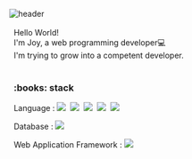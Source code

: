![header](https://capsule-render.vercel.app/api?type=soft&color=F4BBBB&height=100&section=header&text=Joy💕&fontSize=30&animation=twinkling)
<br><br> 
&nbsp; Hello World! <br> 
&nbsp; I'm Joy, a web programming developer:computer: <br>
&nbsp; I'm trying to grow into a competent developer.
<br><br>

<h3>&nbsp; :books: stack</h3>
<p>
&nbsp; Language :
<img src="https://img.shields.io/badge/Java-007396?style=flat-square&logo=Java&logoColor=white"/></a>&nbsp 
<img src="https://img.shields.io/badge/JavaScript-F7DF1E?style=flat-square&logo=javaScript&logoColor=white"/></a>&nbsp 
<img src="https://img.shields.io/badge/jQuery-0769AD?style=flat-square&logo=jQuery&logoColor=white"/></a>&nbsp 
<img src="https://img.shields.io/badge/HTML5-E34F26?style=flat-square&logo=html5&logoColor=white"/></a>&nbsp 
<img src="https://img.shields.io/badge/CSS3-1572B6?style=flat-square&logo=css3&logoColor=white"/></a>&nbsp 
</p>
<p>
&nbsp; Database : 
<img src="https://img.shields.io/badge/Oracle-F80000?style=flat-square&logo=Oracle&logoColor=white"/></a>&nbsp
</p>
<p>
&nbsp; Web Application Framework : 
<img src="https://img.shields.io/badge/Spring-6DB33F?style=flat-square&logo=Spring&logoColor=white"/></a>&nbsp
</p>
<!--
**joyeeek/joyeeek** is a ✨ _special_ ✨ repository because its `README.md` (this file) appears on your GitHub profile.

Here are some ideas to get you started:

- 🔭 I’m currently working on ...
- 🌱 I’m currently learning ...
- 👯 I’m looking to collaborate on ...
- 🤔 I’m looking for help with ...
- 💬 Ask me about ...
- 📫 How to reach me: ...
- 😄 Pronouns: ...
- ⚡ Fun fact: ...
-->
